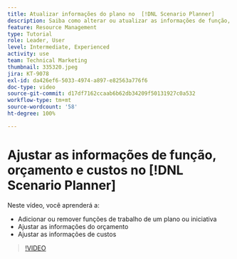 ```yaml
---
title: Atualizar informações do plano no  [!DNL Scenario Planner]
description: Saiba como alterar ou atualizar as informações de função, orçamento ou custos após a criação de um plano ou iniciativa no  [!DNL Scenario Planner].
feature: Resource Management
type: Tutorial
role: Leader, User
level: Intermediate, Experienced
activity: use
team: Technical Marketing
thumbnail: 335320.jpeg
jira: KT-9078
exl-id: da426ef6-5033-4974-a897-e82563a776f6
doc-type: video
source-git-commit: d17df7162ccaab6b62db34209f50131927c0a532
workflow-type: tm+mt
source-wordcount: '58'
ht-degree: 100%

---
```


# Ajustar as informações de função, orçamento e custos no [!DNL Scenario Planner]

Neste vídeo, você aprenderá a:

* Adicionar ou remover funções de trabalho de um plano ou iniciativa
* Ajustar as informações do orçamento
* Ajustar as informações de custos

>[!VIDEO](https://video.tv.adobe.com/v/335320/?quality=12&learn=on&enablevpops)
